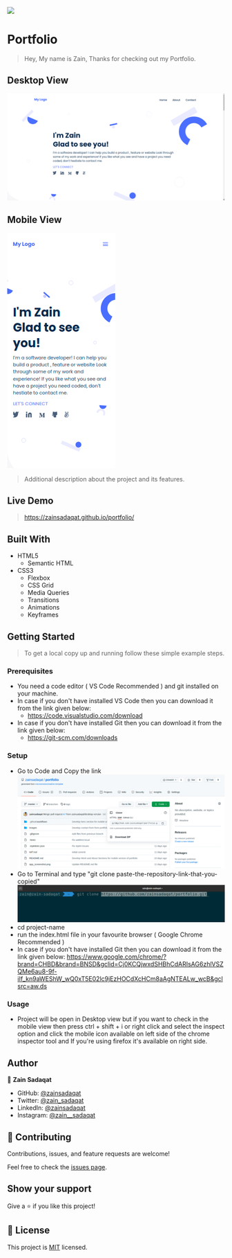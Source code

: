![](https://img.shields.io/badge/Microverse-blueviolet)

# Portfolio

> Hey, My name is Zain, Thanks for checking out my Portfolio.

## Desktop View

![screenshot](images/portfolios-desktop-view.png)

## Mobile View

![screenshot](images/portfolios-mobile-view.png)

> Additional description about the project and its features.

## Live Demo
> https://zainsadaqat.github.io/portfolio/

## Built With

- HTML5
  - Semantic HTML
- CSS3
  - Flexbox
  - CSS Grid
  - Media Queries
  - Transitions
  - Animations
  - Keyframes

## Getting Started

> To get a local copy up and running follow these simple example steps.

### Prerequisites

- You need a code editor ( VS Code Recommended ) and git installed on your machine.
- In case if you don't have installed VS Code then you can download it from the link given below:
  - https://code.visualstudio.com/download
- In case if you don't have installed Git then you can download it from the link given below:
  - https://git-scm.com/downloads

### Setup

- Go to Code and Copy the link
  ![screenshot](images/repository-link-image.png)
- Go to Terminal and type "git clone paste-the-repository-link-that-you-copied"
  ![screenshot](images/repository-usage-view.png)
- cd project-name
- run the index.html file in your favourite browser ( Google Chrome Recommended )
- In case if you don't have installed Git then you can download it from the link given below:
  https://www.google.com/chrome/?brand=CHBD&brand=BNSD&gclid=Cj0KCQjwxdSHBhCdARIsAG6zhlVSZQMe6au8-9f-iIf_kn9aWEShW_wQ0xT5E02lc9jEzHOCdXcHCm8aAgNTEALw_wcB&gclsrc=aw.ds


### Usage

- Project will be open in Desktop view but if you want to check in the mobile view then press
  ctrl + shift + i or right click and select the inspect option and click the mobile icon available
  on left side of the chrome inspector tool and If you're using firefox it's available on right side.

## Author

👤 **Zain Sadaqat**

- GitHub: [@zainsadaqat](https://github.com/zainsadaqat)
- Twitter: [@zain_sadaqat](https://twitter.com/zain_sadaqat)
- LinkedIn: [@zainsadaqat](https://linkedin.com/in/zainsadaqat)
- Instagram: [@zain__sadaqat](https://instagram.com/zain__sadaqat)

## 🤝 Contributing

Contributions, issues, and feature requests are welcome!

Feel free to check the [issues page](../../issues/).

## Show your support

Give a ⭐️ if you like this project!

## 📝 License

This project is [MIT](./MIT.md) licensed.
